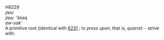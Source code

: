 <body>
  <p>H6229<br>  עשׂק  <br> עָשַׂק  ‎  ‛âśaq  <br><i>aw-sak‘ </i><br>A primitive root (identical with <a href="h6231.htm">6231</a> ; to <i>press</i> <i>upon</i>, that is, <i>quarrel: - </i>strive with.<br></p>
 </body>